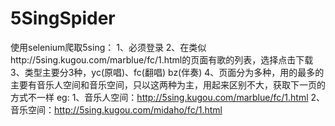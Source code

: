# 5SingSpider
使用selenium爬取5sing：
1、必须登录
2、在类似http://5sing.kugou.com/marblue/fc/1.html的页面有歌的列表，选择点击下载
3、类型主要分3种，yc(原唱)、fc(翻唱) bz(伴奏)
4、页面分为多种，用的最多的主要有音乐人空间和音乐空间，只以这两种为主，用起来区别不大，获取下一页的方式不一样
eg:
    1、音乐人空间：http://5sing.kugou.com/marblue/fc/1.html
    2、音乐空间：http://5sing.kugou.com/midaho/fc/1.html
